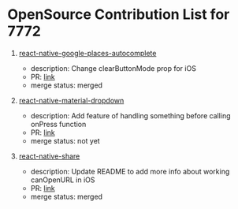 # OpenSource Contribution List for 7772

1. [react-native-google-places-autocomplete](https://github.com/FaridSafi/react-native-google-places-autocomplete/pull/357)
    - description: Change clearButtonMode prop for iOS
    - PR: [link](https://github.com/FaridSafi/react-native-google-places-autocomplete/pull/357#issue-227496263)
    - merge status: merged
    
2. [react-native-material-dropdown](https://github.com/n4kz/react-native-material-dropdown)
    - description: Add feature of handling something before calling onPress function
    - PR: [link](https://github.com/n4kz/react-native-material-dropdown/pull/142#issue-235331975)  
    - merge status: not yet

3. [react-native-share](https://github.com/react-native-community)
    - description: Update README to add more info about working canOpenURL in iOS
    - PR: [link](https://github.com/react-native-community/react-native-share/pull/416#issue-237119537)
    - merge status: merged
